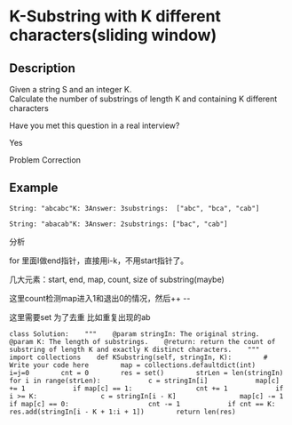 # K-Substring with K different characters\(sliding window\)

## Description

Given a string S and an integer K.  
Calculate the number of substrings of length K and containing K different characters

Have you met this question in a real interview?

Yes

Problem Correction

## Example

```text
String: "abcabc"K: 3Answer: 3substrings:  ["abc", "bca", "cab"]
```

```text
String: "abacab"K: 3Answer: 2substrings: ["bac", "cab"]
```

分析

for 里面I做end指针，直接用i-k，不用start指针了。

几大元素：start, end, map, count, size of substring\(maybe\)

这里count检测map进入1和退出0的情况，然后++ --

这里需要set 为了去重 比如重复出现的ab

```text
class Solution:    """    @param stringIn: The original string.    @param K: The length of substrings.    @return: return the count of substring of length K and exactly K distinct characters.    """    import collections    def KSubstring(self, stringIn, K):        # Write your code here        map = collections.defaultdict(int)        i=j=0        cnt = 0        res = set()        strLen = len(stringIn)        for i in range(strLen):            c = stringIn[i]            map[c] += 1            if map[c] == 1:                cnt += 1            if i >= K:                c = stringIn[i - K]                map[c] -= 1                if map[c] == 0:                    cnt -= 1            if cnt == K:                res.add(stringIn[i - K + 1:i + 1])        return len(res)
```


